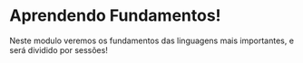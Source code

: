 # Aprendendo Fundamentos!

Neste modulo veremos os fundamentos das linguagens mais importantes, e será dividido por sessões!
